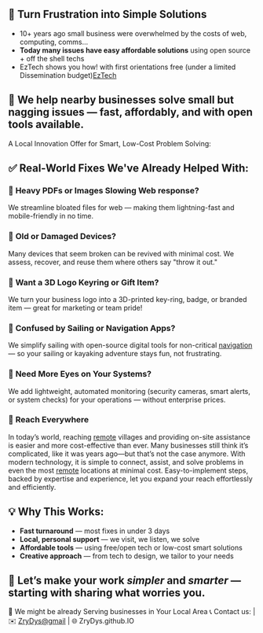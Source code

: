 ## 🚀 **Turn Frustration into Simple Solutions**

- 10+ years ago small business were overwhelmed by the costs of web, computing, comms...
- **Today many issues have easy affordable solutions** using open source + off the shell techs
- EzTech shows you how! with first orientations free (under a limited Dissemination budget)[EzTech](EzTech.md)
 
## 🎯 We help nearby businesses solve small but nagging issues — fast, affordably, and with open tools available.

 A Local Innovation Offer for Smart, Low-Cost Problem Solving:
 
## ✅ Real-World Fixes We've Already Helped With:

### 🔹 **Heavy PDFs or Images Slowing Web response?**

We streamline bloated files for web — making them lightning-fast and mobile-friendly in no time.

### 🔹 **Old or Damaged Devices?**

Many devices that seem broken can be revived with minimal cost. We assess, recover, and reuse them where others say "throw it out."

### 🔹 **Want a 3D Logo Keyring or Gift Item?**

We turn your business logo into a 3D-printed key-ring, badge, or branded item — great for marketing or team pride!

### 🔹 **Confused by Sailing or Navigation Apps?**

We simplify sailing with open-source digital tools for non-critical [navigation](ais.html) — so your sailing or kayaking adventure stays fun, not frustrating.

### 🔹 **Need More Eyes on Your Systems?**

We add lightweight, automated monitoring (security cameras, smart alerts, or system checks) for your operations — without enterprise prices. 

### 🔹 **Reach Everywhere**

In today’s world, reaching [remote](remote.html) villages and providing on-site assistance is easier and more cost-effective than ever. Many businesses still think it’s complicated, like it was years ago—but that’s not the case anymore. With modern technology, it is simple to connect, assist, and solve problems in even the most [remote](remote.html) locations at minimal cost. Easy-to-implement steps, backed by expertise and experience, let you expand your reach effortlessly and efficiently.


## 💡 Why This Works:

- **Fast turnaround** — most fixes in under 3 days
- **Local, personal support** — we visit, we listen, we solve
- **Affordable tools** — using free/open tech or low-cost smart solutions
- **Creative approach** — from tech to design, we tailor to your needs
 
## 🌟 Let’s make your work _simpler_ and _smarter_ — starting with sharing what worries you.

 📍 We might be already Serving businesses in Your Local Area 
📞 Contact us:  | ✉️ [ZryDys@gmail](mailto:ZryDys@gmail) | 🌐 ZryDys.github.IO 

 
